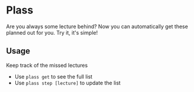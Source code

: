 # Plass
Are you always some lecture behind? Now you can automatically get these planned out for you. Try it, it's simple!

## Usage
Keep track of the missed lectures
- Use <code>plass get</code> to see the full list
- Use <code>plass step \[lecture]</code> to update the list